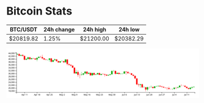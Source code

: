 # Bitcoin Stats

BTC/USDT|24h change|24h high|24h low|
|---|---|---|---|
|$20819.82|1.25%|$21200.00|$20382.29|

<img src="./chart.svg">
